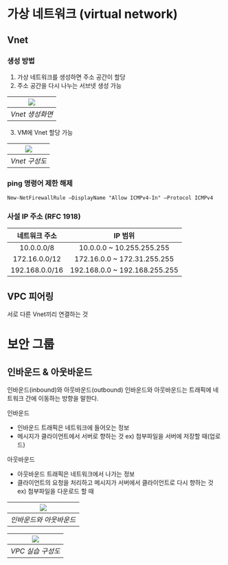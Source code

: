 # 가상 네트워크 (virtual network)
## Vnet
### 생성 방법
1. 가상 네트워크를 생성하면 주소 공간이 할당
2. 주소 공간을 다시 나누는 서브넷 생성 가능

|![](https://user-images.githubusercontent.com/28096454/213591077-03bdacee-4ce1-48d9-acf1-1838cb8ca408.png)|
|:---:|
|*Vnet 생성화면*|

3. VM에 Vnet 할당 가능

|![](https://user-images.githubusercontent.com/28096454/213597879-6f7e274d-ddd2-4dee-be7a-5a6b866fa167.png)|
|:---:|
|*Vnet 구성도*|

### ping 명령어 제한 해제
~~~
New-NetFirewallRule –DisplayName "Allow ICMPv4-In" –Protocol ICMPv4
~~~

### 사설 IP 주소 (RFC 1918)

|네트워크 주소|IP 범위|
|:---:|:---:|
|10.0.0.0/8|10.0.0.0 ~ 10.255.255.255|
|172.16.0.0/12|172.16.0.0 ~ 172.31.255.255|
|192.168.0.0/16|192.168.0.0 ~ 192.168.255.255|

## VPC 피어링
서로 다른 Vnet끼리 연결하는 것

# 보안 그룹

## 인바운드 & 아웃바운드
인바운드(inbound)와 아웃바운드(outbound)
인바운드와 아웃바운드는 트래픽에 네트워크 간에 이동하는 방향을 말한다.

인바운드
- 인바운드 트래픽은 네트워크에 들어오는 정보
- 메시지가 클라이언트에서 서버로 향하는 것
ex) 첨부파일을 서버에 저장할 때(업로드)

아웃바운드
- 아웃바운드 트래픽은 네트워크에서 나가는 정보
- 클라이언트의 요청을 처리하고 메시지가 서버에서 클라이언트로 다시 향하는 것
ex) 첨부파일을 다운로드 할 때

|![](https://user-images.githubusercontent.com/28096454/213602687-1450e047-0785-41f1-ae7c-e2c25f6cae8d.png)|
|:---:|
|*인바운드와 아웃바운드*|



|![](https://user-images.githubusercontent.com/28096454/213606727-fe3f2948-0d5a-4bb3-a807-186a241ed079.png)|
|:---:|
|*VPC 실습 구성도*|
